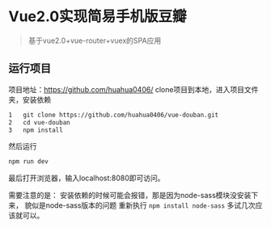 # Vue2.0实现简易手机版豆瓣

> 基于vue2.0+vue-router+vuex的SPA应用

## 运行项目
项目地址：https://github.com/huahua0406/
clone项目到本地，进入项目文件夹，安装依赖

``` bash
1   git clone https://github.com/huahua0406/vue-douban.git
2   cd vue-douban
3   npm install
```

然后运行

``` bash
npm run dev
```

最后打开浏览器，输入localhost:8080即可访问。

需要注意的是： 安装依赖的时候可能会报错，那是因为node-sass模块没安装下来，
貌似是node-sass版本的问题 重新执行 `npm install node-sass` 多试几次应该就可以。
